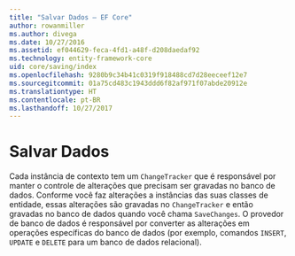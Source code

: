 ```yaml
---
title: "Salvar Dados – EF Core"
author: rowanmiller
ms.author: divega
ms.date: 10/27/2016
ms.assetid: ef044629-feca-4fd1-a48f-d208daedaf92
ms.technology: entity-framework-core
uid: core/saving/index
ms.openlocfilehash: 9280b9c34b41c0319f918488cd7d28eeceef12e7
ms.sourcegitcommit: 01a75cd483c1943ddd6f82af971f07abde20912e
ms.translationtype: HT
ms.contentlocale: pt-BR
ms.lasthandoff: 10/27/2017
---
```

# <a name="saving-data"></a>Salvar Dados

Cada instância de contexto tem um `ChangeTracker` que é responsável por manter o controle de alterações que precisam ser gravadas no banco de dados. Conforme você faz alterações a instâncias das suas classes de entidade, essas alterações são gravadas no `ChangeTracker` e então gravadas no banco de dados quando você chama `SaveChanges`. O provedor de banco de dados é responsável por converter as alterações em operações específicas do banco de dados (por exemplo, comandos `INSERT`, `UPDATE` e `DELETE` para um banco de dados relacional).
